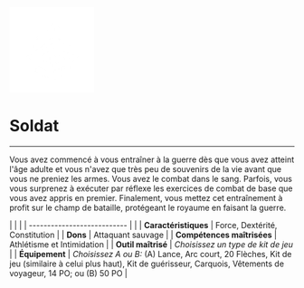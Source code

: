<div class="icon-container">
  <img src="_media/historiques/soldat.png" alt="Soldat" class="icon-title" data-no-zoom />

# Soldat <!-- {docsify-ignore} -->

</div>

---

<div class="texte-intro">
  <p>Vous avez commencé à vous entraîner à la guerre dès que vous avez atteint l'âge adulte et vous n'avez que très peu de souvenirs de la vie avant que vous ne preniez les armes. Vous avez le combat dans le sang. Parfois, vous vous surprenez à exécuter par réflexe les exercices de combat de base que vous avez appris en premier. Finalement, vous mettez cet entraînement à profit sur le champ de bataille, protégeant le royaume en faisant la guerre.</p>
</div>

| | |
| --------------------------- | |
| **Caractéristiques** | Force, Dextérité, Constitution |
| **Dons** | Attaquant sauvage |
| **Compétences maîtrisées** | Athlétisme et Intimidation |
| **Outil maîtrisé** | *Choisissez un type de kit de jeu* |
| **Équipement** | *Choisissez A ou B:* (A) Lance, Arc court, 20 Flèches, Kit de jeu (similaire à celui plus haut), Kit de guérisseur, Carquois, Vêtements de voyageur, 14 PO; ou (B) 50 PO |